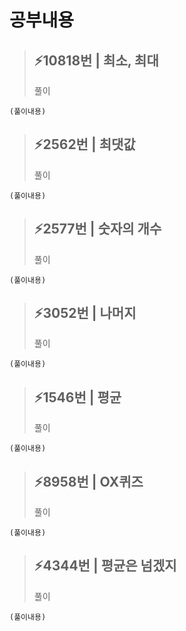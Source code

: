 # 공부내용 



> ⚡10818번 | 최소, 최대
> ------------
>  풀이
```
(풀이내용)
```

> ⚡2562번 | 최댓값
> ------------
>  풀이
```
(풀이내용)
```

> ⚡2577번 | 숫자의 개수 
> ------------
>  풀이
```
(풀이내용)
```

> ⚡3052번 | 나머지
> ------------
>  풀이
```
(풀이내용)
```

> ⚡1546번 | 평균
> ------------
>  풀이
```
(풀이내용)
```

> ⚡8958번 | OX퀴즈
> ------------
>  풀이
```
(풀이내용)
```

> ⚡4344번 | 평균은 넘겠지
> ------------
>  풀이
```
(풀이내용)
```
